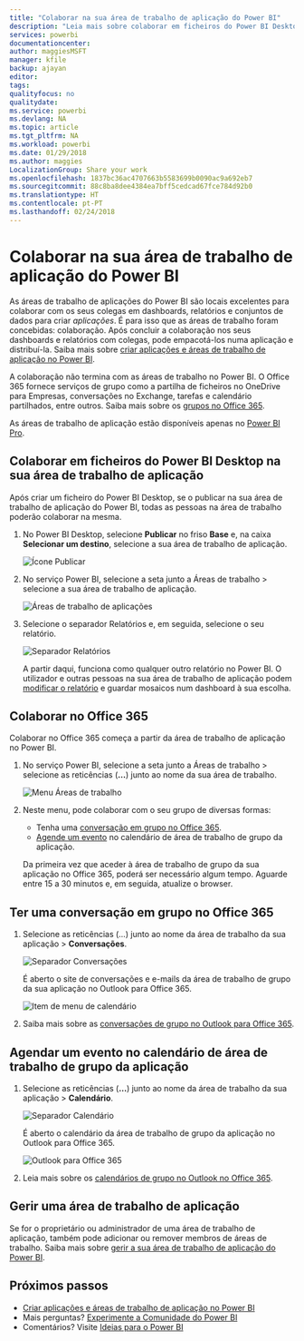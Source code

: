 ```yaml
---
title: "Colaborar na sua área de trabalho de aplicação do Power BI"
description: "Leia mais sobre colaborar em ficheiros do Power BI Desktop na sua área de trabalho de aplicação e com serviços do Office 365, como partilhar ficheiros no OneDrive para Empresas, conversações no Exchange, calendário e tarefas."
services: powerbi
documentationcenter: 
author: maggiesMSFT
manager: kfile
backup: ajayan
editor: 
tags: 
qualityfocus: no
qualitydate: 
ms.service: powerbi
ms.devlang: NA
ms.topic: article
ms.tgt_pltfrm: NA
ms.workload: powerbi
ms.date: 01/29/2018
ms.author: maggies
LocalizationGroup: Share your work
ms.openlocfilehash: 1837bc36ac4707663b5583699b0090ac9a692eb7
ms.sourcegitcommit: 88c8ba8dee4384ea7bff5cedcad67fce784d92b0
ms.translationtype: HT
ms.contentlocale: pt-PT
ms.lasthandoff: 02/24/2018
---
```

# <a name="collaborate-in-your-power-bi-app-workspace"></a>Colaborar na sua área de trabalho de aplicação do Power BI
As áreas de trabalho de aplicações do Power BI são locais excelentes para colaborar com os seus colegas em dashboards, relatórios e conjuntos de dados para criar *aplicações*. É para isso que as áreas de trabalho foram concebidas: colaboração. Após concluir a colaboração nos seus dashboards e relatórios com colegas, pode empacotá-los numa aplicação e distribuí-la. Saiba mais sobre [criar aplicações e áreas de trabalho de aplicação no Power BI](service-create-distribute-apps.md). 

A colaboração não termina com as áreas de trabalho no Power BI. O Office 365 fornece serviços de grupo como a partilha de ficheiros no OneDrive para Empresas, conversações no Exchange, tarefas e calendário partilhados, entre outros. Saiba mais sobre os [grupos no Office 365](https://support.office.com/article/Create-a-group-in-Office-365-7124dc4c-1de9-40d4-b096-e8add19209e9).

As áreas de trabalho de aplicação estão disponíveis apenas no [Power BI Pro](service-free-vs-pro.md).

## <a name="collaborate-on-power-bi-desktop-files-in-your-app-workspace"></a>Colaborar em ficheiros do Power BI Desktop na sua área de trabalho de aplicação
Após criar um ficheiro do Power BI Desktop, se o publicar na sua área de trabalho de aplicação do Power BI, todas as pessoas na área de trabalho poderão colaborar na mesma.

1. No Power BI Desktop, selecione **Publicar** no friso **Base** e, na caixa **Selecionar um destino**, selecione a sua área de trabalho de aplicação.
   
    ![Ícone Publicar](media/service-collaborate-power-bi-workspace/power-bi-group-publish-pbix.png)
2. No serviço Power BI, selecione a seta junto a Áreas de trabalho > selecione a sua área de trabalho de aplicação.
   
    ![Áreas de trabalho de aplicações](media/service-collaborate-power-bi-workspace/power-bi-workspace-nav-arrow.png)
3. Selecione o separador Relatórios e, em seguida, selecione o seu relatório.
   
    ![Separador Relatórios](media/service-collaborate-power-bi-workspace/power-bi-workspace-report.png)
   
    A partir daqui, funciona como qualquer outro relatório no Power BI. O utilizador e outras pessoas na sua área de trabalho de aplicação podem [modificar o relatório](service-reports.md) e guardar mosaicos num dashboard à sua escolha.

## <a name="collaborate-in-office-365"></a>Colaborar no Office 365
Colaborar no Office 365 começa a partir da área de trabalho de aplicação no Power BI.

1. No serviço Power BI, selecione a seta junto a Áreas de trabalho > selecione as reticências (**…**) junto ao nome da sua área de trabalho. 
   
   ![Menu Áreas de trabalho](media/service-collaborate-power-bi-workspace/power-bi-app-ellipsis.png)
2. Neste menu, pode colaborar com o seu grupo de diversas formas: 
   
   * Tenha uma [conversação em grupo no Office 365](service-collaborate-power-bi-workspace.md#have-a-group-conversation-in-office-365).
   * [Agende um evento](service-collaborate-power-bi-workspace.md#schedule-an-event-on-the-group-workspace-calendar) no calendário de área de trabalho de grupo da aplicação.
   
   Da primeira vez que aceder à área de trabalho de grupo da sua aplicação no Office 365, poderá ser necessário algum tempo. Aguarde entre 15 a 30 minutos e, em seguida, atualize o browser.

## <a name="have-a-group-conversation-in-office-365"></a>Ter uma conversação em grupo no Office 365
1. Selecione as reticências (…) junto ao nome da área de trabalho da sua aplicação \> **Conversações**. 
   
    ![Separador Conversações](media/service-collaborate-power-bi-workspace/power-bi-app-ellipsis.png)
   
   É aberto o site de conversações e e-mails da área de trabalho de grupo da sua aplicação no Outlook para Office 365.
   
   ![Item de menu de calendário](media/service-collaborate-power-bi-workspace/pbi_grps_o365convo.png)
2. Saiba mais sobre as [conversações de grupo no Outlook para Office 365](https://support.office.com/Article/Have-a-group-conversation-a0482e24-a769-4e39-a5ba-a7c56e828b22).

## <a name="schedule-an-event-on-the-apps-group-workspace-calendar"></a>Agendar um evento no calendário de área de trabalho de grupo da aplicação
1. Selecione as reticências (**…**) junto ao nome da área de trabalho da sua aplicação \> **Calendário**. 
   
   ![Separador Calendário](media/service-collaborate-power-bi-workspace/power-bi-app-ellipsis.png)
   
   É aberto o calendário da área de trabalho de grupo da aplicação no Outlook para Office 365.
   
   ![Outlook para Office 365](media/service-collaborate-power-bi-workspace/pbi_grps_o365_calendar.png)
2. Leia mais sobre os [calendários de grupo no Outlook no Office 365](https://support.office.com/Article/Add-edit-and-subscribe-to-group-events-0cf1ad68-1034-4306-b367-d75e9818376a).

## <a name="manage-an-app-workspace"></a>Gerir uma área de trabalho de aplicação
Se for o proprietário ou administrador de uma área de trabalho de aplicação, também pode adicionar ou remover membros de áreas de trabalho. Saiba mais sobre [gerir a sua área de trabalho de aplicação do Power BI](service-manage-app-workspace-in-power-bi-and-office-365.md).

## <a name="next-steps"></a>Próximos passos
* [Criar aplicações e áreas de trabalho de aplicação no Power BI](service-create-distribute-apps.md)
* Mais perguntas? [Experimente a Comunidade do Power BI](http://community.powerbi.com/)
* Comentários? Visite [Ideias para o Power BI](https://ideas.powerbi.com/forums/265200-power-bi)

